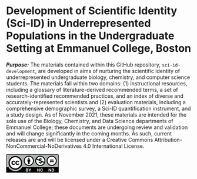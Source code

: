 # Development of Scientific Identity (Sci-ID) in Underrepresented Populations in the Undergraduate Setting at Emmanuel College, Boston

**_Purpose:_** The materials contained within this GitHub repository, `sci-id-development`, are developed in aims of nurturing the scientific identity of underrepresented undergraduate biology, chemistry, and computer science students. The materials fall within two domains: (1) instructional resources, including a glossary of literature-derived recommended terms, a set of research-identified recommended practices, and an index of diverse and accurately-represented scientists and (2) evaluation materials, including a comprehensive demographic survey, a Sci-ID quantification instrument, and a study design. As of November 2021, these materials are intended for the sole use of the Biology, Chemistry, and Data Science departments of Emmanuel College; these documents are undergoing review and validation and will change significantly in the coming months. As such, current releases are and will be licensed under a Creative Commons Attribution-NonCommercial-NoDerivatives 4.0 International License.

![CreativeCommons 4 license icon](images/by-nc-nd.png)

